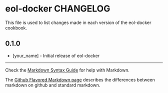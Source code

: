 eol-docker CHANGELOG
====================

This file is used to list changes made in each version of the eol-docker cookbook.

0.1.0
-----
- [your_name] - Initial release of eol-docker

- - -
Check the [Markdown Syntax Guide](http://daringfireball.net/projects/markdown/syntax) for help with Markdown.

The [Github Flavored Markdown page](http://github.github.com/github-flavored-markdown/) describes the differences between markdown on github and standard markdown.
